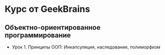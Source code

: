 #  Курс от GeekBrains
## Объектно-ориентированное программирование
* Урок 1. Принципы ООП: Инкапсуляция, наследование, полиморфизм
